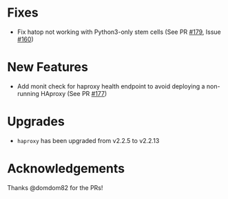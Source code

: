 # Fixes
- Fix hatop not working with Python3-only stem cells (See PR [#179](https://github.com/cloudfoundry-incubator/haproxy-boshrelease/pull/179), Issue [#160](https://github.com/cloudfoundry-incubator/haproxy-boshrelease/issues/160))

# New Features
- Add monit check for haproxy health endpoint to avoid deploying a non-running HAproxy (See PR [#177](https://github.com/cloudfoundry-incubator/haproxy-boshrelease/pull/177))

# Upgrades

- `haproxy` has been upgraded from v2.2.5 to v2.2.13

# Acknowledgements

Thanks @domdom82 for the PRs!
